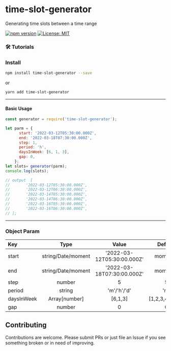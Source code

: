 # time-slot-generator
Generating time slots between a time range 

[![npm version](https://badge.fury.io/js/time-slot-generator.svg)](https://badge.fury.io/js/time-slot-generator)
[![License: MIT](https://img.shields.io/badge/License-MIT-yellow.svg)](https://opensource.org/licenses/MIT)

### 🛠 Tutorials



### Install

```bash
npm install time-slot-generator --save
```
or

```bash
yarn add time-slot-generator
```


---
#### Basic Usage

```javascript
const generator = require('time-slot-generator');

let parm = {
      start: '2022-03-12T05:30:00.000Z',
      end: '2022-03-18T07:30:00.000Z',
      step: 1,
      period: 'h',
      daysInWeek: [6, 1, 3],
      gap: 0,
    };
let slots= generator(parm);
console.log(slots);

// output  [
//       '2022-03-12T05:30:00.000Z',
//       '2022-03-12T06:30:00.000Z',
//       '2022-03-14T05:30:00.000Z',
//       '2022-03-14T06:30:00.000Z',
//       '2022-03-16T05:30:00.000Z',
//       '2022-03-16T06:30:00.000Z',
// ];

```

---


### Object Param


| Key                   |   Type    |     Value      |      Default      | 
| :------------------------ | :-------------: | :-------------: | :-------------: | 
| start                   |      string/Date/moment      |      '2022-03-12T05:30:00.000Z'      |       moment()      |
| end                   |      string/Date/moment      |      '2022-03-18T07:30:00.000Z'      |       moment()      | 
| step               |        number        |         5        |        5        |   |       |          |        |
| period          |        string        |       'm'/'h'/'d'          |       'm'          |                 |       |          |        |
| daysInWeek             |        Array[number]        |          [6,1,3]        |        [1,2,3,4,5,6,7]       
| gap |        number        |        0        |         0        |       

## Contributing

Contributions are welcome. Please submit PRs or just file an Issue if you see something broken or in need of improving.
